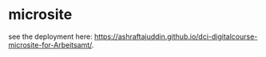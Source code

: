 # microsite
see the deployment here: https://ashraftajuddin.github.io/dci-digitalcourse-microsite-for-Arbeitsamt/.
